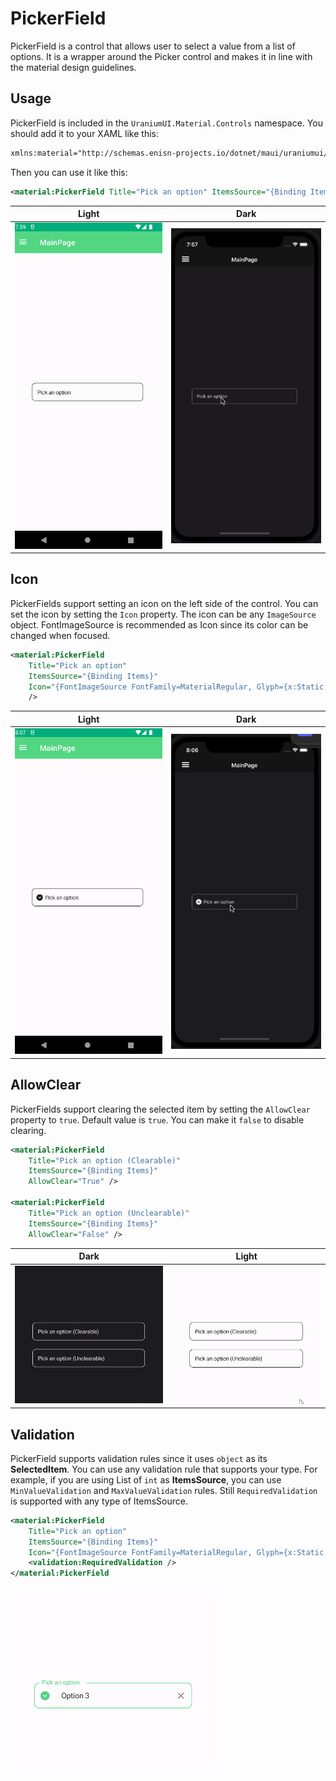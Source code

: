 # PickerField
PickerField is a control that allows user to select a value from a list of options. It is a wrapper around the Picker control and makes it in line with the material design guidelines.

## Usage
PickerField is included in the `UraniumUI.Material.Controls` namespace. You should add it to your XAML like this:

```xml
xmlns:material="http://schemas.enisn-projects.io/dotnet/maui/uraniumui/material"
```

Then you can use it like this:

```xml
<material:PickerField Title="Pick an option" ItemsSource="{Binding Items}" />
```

| Light | Dark |
| --- | --- |
| ![MAUI Material PickerField](../../../../images/pickerfield-demo-light-android.gif) | ![MAUI Material PickerField](../../../../images/pickerfield-demo-dark-ios.gif) |


## Icon
PickerFields support setting an icon on the left side of the control. You can set the icon by setting the `Icon` property. The icon can be any `ImageSource` object. FontImageSource is recommended as Icon since its color can be changed when focused.


```xml
<material:PickerField 
    Title="Pick an option"
    ItemsSource="{Binding Items}"
    Icon="{FontImageSource FontFamily=MaterialRegular, Glyph={x:Static m:MaterialRegular.Expand_circle_down}}"
    />
```

| Light | Dark |
| --- | --- |
| ![MAUI Material PickerField](../../../../images/pickerfield-icon-light-android.gif) | ![MAUI Material PickerField](../../../../images/pickerfield-icon-dark-ios.gif) |

## AllowClear
PickerFields support clearing the selected item by setting the `AllowClear` property to `true`. Default value is `true`. You can make it `false` to disable clearing.

```xml
<material:PickerField 
    Title="Pick an option (Clearable)"
    ItemsSource="{Binding Items}"
    AllowClear="True" />

<material:PickerField 
    Title="Pick an option (Unclearable)"
    ItemsSource="{Binding Items}"
    AllowClear="False" />
```

| Dark | Light|
| --- | --- |
| ![MAUI Material Input](../../../../images/pickerfield-allowclear-dark-android.gif) | ![MAUI Material Input](../../../../images/pickerfield-allowclear-light-android.gif) |

## Validation
PickerField supports validation rules since it uses `object` as its **SelectedItem**. You can use any validation rule that supports your type. For example, if you are using List of `int` as **ItemsSource**, you can use `MinValueValidation` and `MaxValueValidation` rules. Still `RequiredValidation` is supported with any type of ItemsSource.

```xml
<material:PickerField 
    Title="Pick an option"
    ItemsSource="{Binding Items}"
    Icon="{FontImageSource FontFamily=MaterialRegular, Glyph={x:Static m:MaterialRegular.Expand_circle_down}}">
    <validation:RequiredValidation />
</material:PickerField  

```

![MAUI Material Picker Validation](../../../../images/pickerfield-validation-light-android.gif)